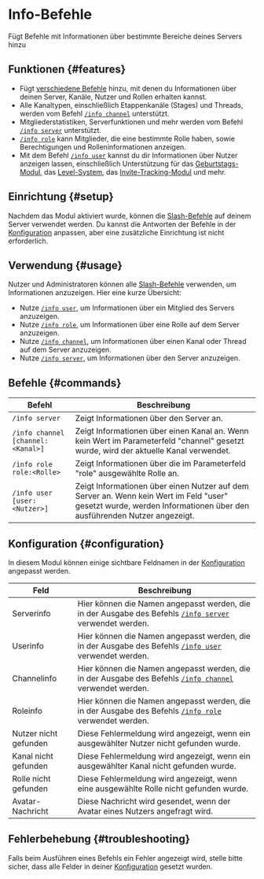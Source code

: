# Info-Befehle

Fügt Befehle mit Informationen über bestimmte Bereiche deines Servers hinzu

<ModuleOverview moduleName="info-commands" />

## Funktionen {#features}

* Fügt [verschiedene Befehle](#commands) hinzu, mit denen du Informationen über deinen Server, Kanäle, Nutzer und Rollen erhalten kannst.
* Alle Kanaltypen, einschließlich Etappenkanäle (Stages) und Threads, werden vom Befehl [`/info channel`](#commands) unterstützt.
* Mitgliederstatistiken, Serverfunktionen und mehr werden vom Befehl [`/info server`](#commands) unterstützt.
* [`/info role`](#commands) kann Mitglieder, die eine bestimmte Rolle haben, sowie Berechtigungen und Rolleninformationen anzeigen.
* Mit dem Befehl [`/info user`](#commands) kannst du dir Informationen über Nutzer anzeigen lassen, einschließlich Unterstützung für das [Geburtstags-Modul](/docs/custom-bot/modules/community/birthday), das [Level-System](/docs/custom-bot/modules/community/levels), das [Invite-Tracking-Modul](/docs/custom-bot/modules/moderation/invite-tracking) und mehr.

## Einrichtung {#setup}

Nachdem das Modul aktiviert wurde, können die [Slash-Befehle](#commands) auf deinem Server verwendet werden. Du kannst die Antworten der Befehle in der [Konfiguration](#configuration) anpassen, aber eine zusätzliche Einrichtung ist nicht erforderlich.

## Verwendung {#usage}

Nutzer und Administratoren können alle [Slash-Befehle](#commands) verwenden, um Informationen anzuzeigen. Hier eine kurze Übersicht:

* Nutze [`/info user`](#commands), um Informationen über ein Mitglied des Servers anzuzeigen.
* Nutze [`/info role`](#commands), um Informationen über eine Rolle auf dem Server anzuzeigen.
* Nutze [`/info channel`](#commands), um Informationen über einen Kanal oder Thread auf dem Server anzuzeigen.
* Nutze [`/info server`](#commands), um Informationen über den Server anzuzeigen.

## Befehle {#commands}

<SlashCommandExplanation />

| Befehl                               | Beschreibung                                                                                                                                                   |
|---------------------------------------|----------------------------------------------------------------------------------------------------------------------------------------------------------------|
| `/info server`                        | Zeigt Informationen über den Server an.                                                                                                                        |
| `/info channel [channel:<Kanal>]`   | Zeigt Informationen über einen Kanal an. Wenn kein Wert im Parameterfeld "channel" gesetzt wurde, wird der aktuelle Kanal verwendet.                           |
| `/info role role:<Rolle>`              | Zeigt Informationen über die im Parameterfeld "role" ausgewählte Rolle an.                                                                                     |
| `/info user [user:<Nutzer>]`            | Zeigt Informationen über einen Nutzer auf dem Server an. Wenn kein Wert im Feld "user" gesetzt wurde, werden Informationen über den ausführenden Nutzer angezeigt. |

## Konfiguration {#configuration}

In diesem Modul können einige sichtbare Feldnamen in
der [Konfiguration](https://scnx.app/de/glink?page=bot/configuration?file=info-commands|strings) angepasst werden.

| Feld              | Beschreibung                                                                                                 |
|-------------------|-------------------------------------------------------------------------------------------------------------|
| Serverinfo        | Hier können die Namen angepasst werden, die in der Ausgabe des Befehls [`/info server`](#commands) verwendet werden.   |
| Userinfo          | Hier können die Namen angepasst werden, die in der Ausgabe des Befehls [`/info user`](#commands) verwendet werden.     |
| Channelinfo       | Hier können die Namen angepasst werden, die in der Ausgabe des Befehls [`/info channel`](#commands) verwendet werden.  |
| Roleinfo          | Hier können die Namen angepasst werden, die in der Ausgabe des Befehls [`/info role`](#commands) verwendet werden.     |
| Nutzer nicht gefunden    | Diese Fehlermeldung wird angezeigt, wenn ein ausgewählter Nutzer nicht gefunden wurde.                                 |
| Kanal nicht gefunden | Diese Fehlermeldung wird angezeigt, wenn ein ausgewählter Kanal nicht gefunden wurde.                                 |
| Rolle nicht gefunden    | Diese Fehlermeldung wird angezeigt, wenn eine ausgewählte Rolle nicht gefunden wurde.                                 |
| Avatar-Nachricht | Diese Nachricht wird gesendet, wenn der Avatar eines Nutzers angefragt wird. |

## Fehlerbehebung {#troubleshooting}

Falls beim Ausführen eines Befehls ein Fehler angezeigt wird, stelle bitte sicher, dass alle Felder in deiner [Konfiguration](#configuration) gesetzt wurden.
